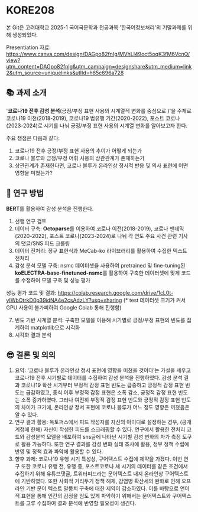 # KORE208

본 Git은 고려대학교 2025-1 국어국문학과 전공과목 '한국어정보처리'의 기말과제를 위해 생성되었다.


Presentiation 자료: https://www.canva.com/design/DAGpo82fnIg/MVhLl49oct5oqK3fM6VcnQ/view?utm_content=DAGpo82fnIg&utm_campaign=designshare&utm_medium=link2&utm_source=uniquelinks&utlId=h65c696a728


## 📚 과제 소개

'**코로나19 전후 감성 분석**(긍정/부정 표현 사용의 시계열적 변화를 중심으로
)'을 주제로 코로나19 이전(2018-2019), 코로나19 범유행 기간(2020-2022), 포스트 코로나(2023-2024)로 시기를 나눠 긍정/부정 표현 사용의 시계열 변화를 알아보고자 한다.


주요 쟁점은 다음과 같다:
1. 코로나19 전후 긍정/부정 표현 사용의 추이가 어떻게 되는가
2. 코로나 블루와 긍정/부정 어휘 사용의 상관관계가 존재하는가
3. 상관관계가 존재한다면, 코로나 블루가 온라인상 정서적 반응 및 의사 표현에 어떤 영향을 미쳤는가?


## 🧐 연구 방법

**BERT**를 활용하여 감성 분석을 진행한다.


1. 선행 연구 검토
2. 데이터 구축: **Octoparse**를 이용하여 코로나 이전(2018-2019), 코로나 팬데믹(2020-2022), 포스트 코로나(2023-2024)로 나눠 각 연도 주요 사건 관련 기사의 댓글/SNS 피드 크롤링
3. 데이터 전처리: 정규 표현식과 MeCab-ko 라이브러리를 활용하여 수집한 텍스트 전처리
4. 감성 분석 모델 구축: nsmc 데이터셋을 사용하여 pretrained 및 fine-tuning된 **koELECTRA-base-finetuned-nsmc**를 활용하여 구축한 데이터셋에 맞게 코드를 수정하여 모델 구축 및 성능 평가


성능 평가 코드 및 결과: https://colab.research.google.com/drive/1cL0t-yIWbOtrkD0p39idNA4e2csAdzLY?usp=sharing (* test 데이터셋 크기가 커서 GPU 사용이 불가피하여 Google Colab 통해 진행함)

7. 빈도 기반 시계열 분석: 구축한 모델을 이용해 시기별로 긍정/부정 표현의 빈도를 집계하여 matplotlib으로 시각화
8. 시각화 결과 분석


## 😎 결론 및 의의


1. 요약: ‘코로나 블루가 온라인상 정서 표현에 영향을 미쳤을 것이다’는 가설을 세우고 코로나19 전후 시기별로 데이터를 수집하여 감성 분석을 진행하였다. 감성 분석 결과 코로나19 확산 시기부터 부정적 감정 표현 빈도는 급증하고 긍정적 감정 표현 빈도는 급감하였고, 종식 이후 부정적 감정 표현은 소폭 감소, 긍정적 감정 표현 빈도는 소폭 증가하였다. 그러나 여전히 부정적 감정 표현 빈도와 긍정적 감정 표현 빈도의 차이가 크기에,  온라인상 정서 표현에 코로나 블루가 어느 정도 영향은 끼쳤음은 알 수 있다.
2. 연구 결과 활용: 옥토퍼스에서 피드 작성자를 자신의 아이디로 설정하는 경우, (공개 계정에 한해) 자신이 작성한 피드를 스크래핑할 수 있다. 연구에서 활용한 전처리 코드와 감성분석 모델을 배포하여 sns글에 나타난 시기별 감성 변화의 자가 측정 도구로 활용 가능하다. 또한 연구 결과를 감성 변화 실태 조사에 활용, 정부 정책 수립에 반영 및 정책 효과 파악에 활용할 수 있다.
3. 향후 과제: 코로나19 유행 시기 특성상, 구어텍스트 수집에 제약을 가졌다. 이번 연구 또한 코로나 유행 전, 유행 중, 포스트코로나 세 시기의 데이터를 같은 조건에서 수집하기 위해 유튜브댓글, 트위터피드라는 문어텍스트 내지 온라인상 구어텍스트에 기반하였다. 또한 사회적 거리두기 정책 해제, 감염병 확산세의 완화로 인해 오프라인 기반 문어 텍스트 말뭉치 구축에 대한 제약이 감소하였다. 이를 바탕으로 언어적 표현을 통해 인간의 감정을 심도 있게 파악하기 위해서는 문어텍스트와 구어텍스트를 고루 수집하여 결과 분석에 반영할 필요성이 생긴다.

